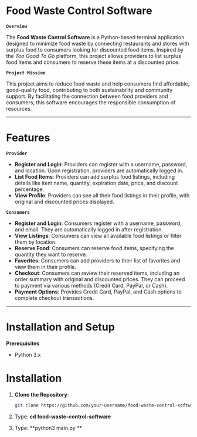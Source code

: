 # Food Waste Control Software

**`Overview`**

The **Food Waste Control Software** is a Python-based terminal application designed to minimize food waste by connecting restaurants and stores with surplus food to consumers looking for discounted food items. Inspired by the *Too Good To Go* platform, this project allows providers to list surplus food items and consumers to reserve these items at a discounted price.

**`Project Mission`**

This project aims to reduce food waste and help consumers find affordable, good-quality food, contributing to both sustainability and community support. By facilitating the connection between food providers and consumers, this software encourages the responsible consumption of resources.

---

# Features

**`Provider`**

- **Register and Login**: Providers can register with a username, password, and location. Upon registration, providers are automatically logged in.
- **List Food Items**: Providers can add surplus food listings, including details like item name, quantity, expiration date, price, and discount percentage.
- **View Profile**: Providers can see all their food listings in their profile, with original and discounted prices displayed.

**`Consumers`**

- **Register and Login**: Consumers register with a username, password, and email. They are automatically logged in after registration.
- **View Listings**: Consumers can view all available food listings or filter them by location.
- **Reserve Food**: Consumers can reserve food items, specifying the quantity they want to reserve.
- **Favorites**: Consumers can add providers to their list of favorites and view them in their profile.
- **Checkout**: Consumers can review their reserved items, including an order summary with original and discounted prices. They can proceed to payment via various methods (Credit Card, PayPal, or Cash).
- **Payment Options**: Provides Credit Card, PayPal, and Cash options to complete checkout transactions.

---

# Installation and Setup

**Prerequisites**
- Python 3.x

# Installation
1. **Clone the Repository**:
   ```bash
   git clone https://github.com/your-username/food-waste-control-software.git
2. Type:  **cd food-waste-control-software**

3. Type: **python3 main.py **
